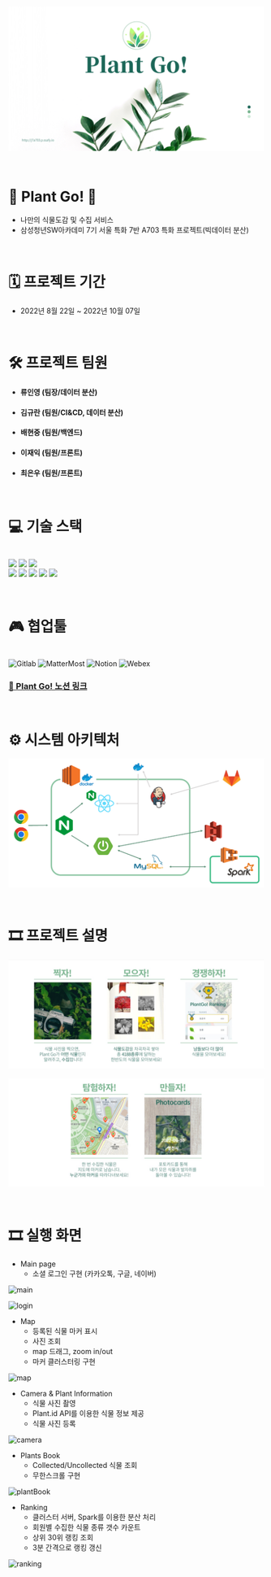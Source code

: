 ![Untitled](readmeimg/plantgo1.png)

<br>

# 🌿 Plant Go! 🌿

- 나만의 식물도감 및 수집 서비스
- 삼성청년SW아카데미 7기 서울 특화 7반 A703 특화 프로젝트(빅데이터 분산)

<br>

# 🗓 프로젝트 기간

- 2022년 8월 22일 ~ 2022년 10월 07일

<br>

# 🛠 프로젝트 팀원

- #### **류인영** (팀장/데이터 분산)
- #### **김규란** (팀원/CI&CD, 데이터 분산)
- #### **배현중** (팀원/백엔드)
- #### **이재익** (팀원/프론트)
- #### **최은우** (팀원/프론트)

<br>

# 💻 기술 스택

<br>
<img src ="https://img.shields.io/badge/framework-SpringBoot-green"></img>
<img src="https://img.shields.io/badge/Library-React-blue"> 
<img src ="https://img.shields.io/badge/database-MySQLDB-purple"></img>
<br>
<img src ="https://img.shields.io/badge/language-Java%2C%20JavaScript-blueviolet"></img>
<img src ="https://img.shields.io/badge/server-S3-orange"></img>
<img src ="https://img.shields.io/badge/server-Docker-blue"></img>
<img src ="https://img.shields.io/badge/server-Jenkins-red"></img>
<img src ="https://img.shields.io/badge/server-Nginx-green"></img>
<br>
<br>

<br>

# 🎮 협업툴

<br>
<img alt="Gitlab" src ="https://img.shields.io/badge/Gitlab-181717.svg?&style=for-the-badge&logo=Gitlab&logoColor=white"/>
<img alt="MatterMost" src ="https://img.shields.io/badge/MatterMost-blue.svg?&style=for-the-badge&logo=MatterMost&logoColor=white"/>
<img alt="Notion" src ="https://img.shields.io/badge/Notion-white.svg?&style=for-the-badge&logo=Notion&logoColor=black"/>
<img alt="Webex" src ="https://img.shields.io/badge/Webex-181717.svg?&style=for-the-badge&logo=Webex&logoColor=green"/>

### <a href="https://www.notion.so/PlantGo-da7d1513eb2648ebbeb1d3d08a08e572"> 🌿 Plant Go! 노션 링크 </a>

<br>

# ⚙ 시스템 아키텍처

![architecture](readmeimg/architecture.png)

<br>

# 🎞 프로젝트 설명

![Untitled](readmeimg/intro1.jpg)

![Untitled](readmeimg/intro2.jpg)

<br>

# 🎞 실행 화면

- Main page
  - 소셜 로그인 구현 (카카오톡, 구글, 네이버)

![main](readmeimg/main.png)

![login](readmeimg/login.gif)
<br>

- Map
  - 등록된 식물 마커 표시
  - 사진 조회
  - map 드래그, zoom in/out
  - 마커 클러스터링 구현

![map](readmeimg/map.gif)
<br>

- Camera & Plant Information
  - 식물 사진 촬영
  - Plant.id API를 이용한 식물 정보 제공
  - 식물 사진 등록

![camera](readmeimg/camera.gif)
<br>

- Plants Book
  - Collected/Uncollected 식물 조회
  - 무한스크롤 구현

![plantBook](readmeimg/plantBook.gif)
<br>

- Ranking
  - 클러스터 서버, Spark를 이용한 분산 처리
  - 회원별 수집한 식물 종류 갯수 카운트
  - 상위 30위 랭킹 조회
  - 3분 간격으로 랭킹 갱신

![ranking](readmeimg/ranking.gif)
<br>
